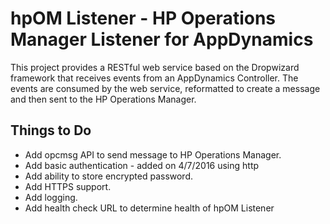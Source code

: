 # hpOM Listener - HP Operations Manager Listener for AppDynamics

This project provides a RESTful web service based on the Dropwizard framework that receives 
events from an AppDynamics Controller.  The events are consumed by the web service, 
reformatted to create a message and then sent to the HP Operations Manager.

## Things to Do

*  Add opcmsg API to send message to HP Operations Manager.
*  Add basic authentication - added on 4/7/2016 using http
*  Add ability to store encrypted password.
*  Add HTTPS support.
*  Add logging.
*  Add health check URL to determine health of hpOM Listener

